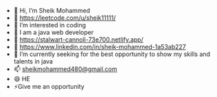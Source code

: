 - 👋 Hi, I’m Sheik Mohammed
- 🎉 https://leetcode.com/u/sheik11111/
- 👀 I’m interested in coding
- 🌱 I am a java web developer
- 🥳 https://stalwart-cannoli-73e700.netlify.app/
- 📱 https://www.linkedin.com/in/sheik-mohammed-1a53ab227
- 💞️ I’m currently seeking for the best opportunity to show my skills and talents in java
- 📫 sheikmohammed480@gmail.com 
- 😄 HE
- ⚡Give me an opportunity   

<!---
SheikMohammed480/SheikMohammed480 is a ✨ special ✨ repository because its `README.md` (this file) appears on your GitHub profile.
You can click the Preview link to take a look at your changes.
--->

